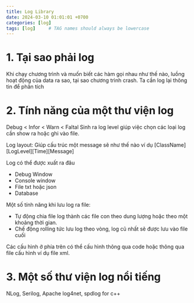 ```yaml
---
title: Log Library
date: 2024-03-10 01:01:01 +0700
categories: [log]
tags: [log]     # TAG names should always be lowercase
---
```


# 1. Tại sao phải log
Khi chạy chương trình và muốn biết các hàm gọi nhau như thế nào, luồng hoạt động của data ra sao, tại sao chương trình crash. Ta cần log lại thông tin để phân tích

# 2. Tính năng của một thư viện log
Debug < Infor < Warn < Faltal Sinh ra log level giúp việc chọn các loại log cần show ra hoặc ghi vào file.

Log layout: Giúp cấu trúc một message sẽ như thế nào ví dụ [ClassName][LogLevel][Time][Message]

Log có thể được xuất ra đâu
- Debug Window
- Console window
- File txt hoặc json
- Database

Một số tính năng khi lưu log ra file:
- Tự động chia file log thành các file con theo dung lượng hoặc theo một khoảng thời gian.
- Chế động rolling tức lưu log theo vòng, log cũ nhất sẽ được lưu vào file cuối


Các cấu hình ở phía trên có thể cấu hình thông qua code hoặc thông qua file cấu hình ví dụ file xml.

# 3. Một số thư viện log nổi tiếng

NLog, Serilog, Apache log4net, spdlog for c++
